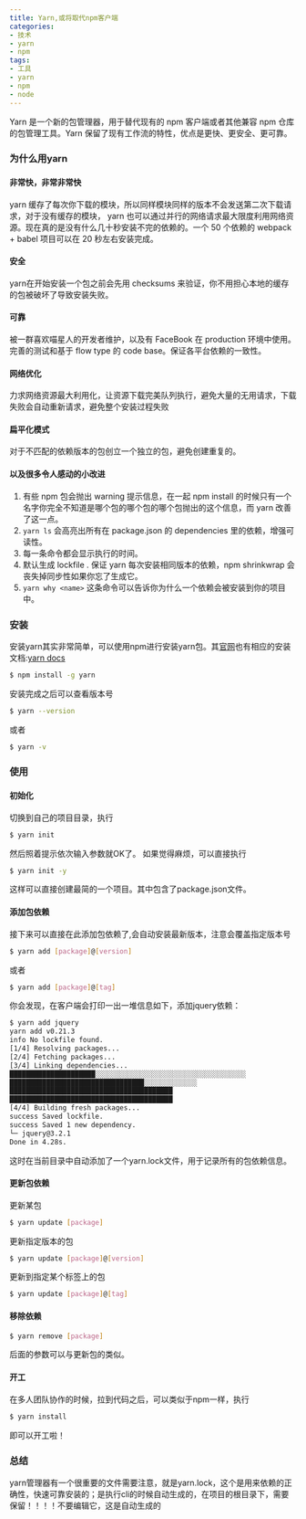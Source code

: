 ```yaml
---
title: Yarn,或将取代npm客户端
categories:
- 技术
- yarn
- npm
tags:
- 工具
- yarn
- npm
- node
---
```


Yarn 是一个新的包管理器，用于替代现有的 npm 客户端或者其他兼容 npm 仓库的包管理工具。Yarn 保留了现有工作流的特性，优点是更快、更安全、更可靠。

### 为什么用yarn
#### 非常快，非常非常快
yarn 缓存了每次你下载的模块，所以同样模块同样的版本不会发送第二次下载请求，对于没有缓存的模块， yarn 也可以通过并行的网络请求最大限度利用网络资源。现在真的是没有什么几十秒安装不完的依赖的。一个 50 个依赖的 webpack + babel 项目可以在 20 秒左右安装完成。
#### 安全
yarn在开始安装一个包之前会先用 checksums 来验证，你不用担心本地的缓存的包被破坏了导致安装失败。
#### 可靠
被一群喜欢喵星人的开发者维护，以及有 FaceBook 在 production 环境中使用。完善的测试和基于 flow type 的 code base。保证各平台依赖的一致性。
#### 网络优化
力求网络资源最大利用化，让资源下载完美队列执行，避免大量的无用请求，下载失败会自动重新请求，避免整个安装过程失败
#### 扁平化模式
对于不匹配的依赖版本的包创立一个独立的包，避免创建重复的。
#### 以及很多令人感动的小改进
1. 有些 npm 包会抛出 warning 提示信息，在一起 npm install 的时候只有一个名字你完全不知道是哪个包的哪个包的哪个包抛出的这个信息，而 yarn 改善了这一点。
1.  `yarn ls` 会高亮出所有在 package.json 的 dependencies 里的依赖，增强可读性。
1. 每一条命令都会显示执行的时间。
1. 默认生成 lockfile . 保证 yarn 每次安装相同版本的依赖，npm shrinkwrap 会丧失掉同步性如果你忘了生成它。
1.  `yarn why <name>` 这条命令可以告诉你为什么一个依赖会被安装到你的项目中。


### 安装
安装yarn其实非常简单，可以使用npm进行安装yarn包。其[官网](https://yarnpkg.com/zh-Hans/)也有相应的安装文档:[yarn docs](https://yarnpkg.com/zh-Hans/docs)
```bash
$ npm install -g yarn
```
安装完成之后可以查看版本号
```bash
$ yarn --version
```
或者
```bash
$ yarn -v
```

### 使用

#### 初始化
切换到自己的项目目录，执行
```bash
$ yarn init
```
然后照着提示依次输入参数就OK了。
如果觉得麻烦，可以直接执行
```bash
$ yarn init -y
```
这样可以直接创建最简的一个项目。其中包含了package.json文件。

#### 添加包依赖
接下来可以直接在此添加包依赖了,会自动安装最新版本，注意会覆盖指定版本号
```bash
$ yarn add [package]@[version]
```
或者
```bash
$ yarn add [package]@[tag]
```
你会发现，在客户端会打印一出一堆信息如下，添加jquery依赖：
```bash
$ yarn add jquery
yarn add v0.21.3
info No lockfile found.
[1/4] Resolving packages...
[2/4] Fetching packages...
[3/4] Linking dependencies...
█████████████████████░░░░░░░░░░░░░░░░░░░░░░░░░░░░░░░░░░░░░
█████████████████████████████████░░░░░░░░░░░░░
████████████████████████████████████████
████████████████████████████████████████
[4/4] Building fresh packages...
success Saved lockfile.
success Saved 1 new dependency.
└─ jquery@3.2.1
Done in 4.28s.
```
这时在当前目录中自动添加了一个yarn.lock文件，用于记录所有的包依赖信息。

#### 更新包依赖
更新某包
```bash
$ yarn update [package]
```
更新指定版本的包
```bash
$ yarn update [package]@[version]
```
更新到指定某个标签上的包
```bash
$ yarn update [package]@[tag]
```

#### 移除依赖
```bash
$ yarn remove [package]
```
后面的参数可以与更新包的类似。

#### 开工
在多人团队协作的时候，拉到代码之后，可以类似于npm一样，执行
```bash
$ yarn install
```
即可以开工啦！

### 总结
yarn管理器有一个很重要的文件需要注意，就是yarn.lock，这个是用来依赖的正确性，快速可靠安装的；是执行cli的时候自动生成的，在项目的根目录下，需要保留！！！！不要编辑它，这是自动生成的